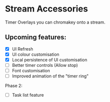 # Stream Accessories

Timer Overlays you can chromakey onto a stream.


## Upcoming features:

- [x] UI Refresh
- [x] UI colour customisation
- [x] Local persistence of UI customisation
- [ ] Better timer controls (Allow stop)
- [ ] Font customisation
- [ ] Improved animation of the "timer ring"

Phase 2:
- [ ] Task list feature
